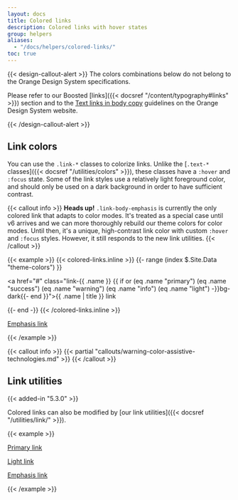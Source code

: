 ```yaml
---
layout: docs
title: Colored links
description: Colored links with hover states
group: helpers
aliases:
  - "/docs/helpers/colored-links/"
toc: true
---
```


{{< design-callout-alert >}}
The colors combinations below do not belong to the Orange Design System specifications.

Please refer to our Boosted [links]({{< docsref "/content/typography#links" >}}) section and to the [Text links in body copy](https://system.design.orange.com/0c1af118d/p/38f221-typography/t/56933e) guidelines on the Orange Design System website.

{{< /design-callout-alert >}}

## Link colors

You can use the `.link-*` classes to colorize links. Unlike the [`.text-*` classes]({{< docsref "/utilities/colors" >}}), these classes have a `:hover` and `:focus` state. Some of the link styles use a relatively light foreground color, and should only be used on a dark background in order to have sufficient contrast.

{{< callout info >}}
**Heads up!** `.link-body-emphasis` is currently the only colored link that adapts to color modes. It's treated as a special case until v6 arrives and we can more thoroughly rebuild our theme colors for color modes. Until then, it's a unique, high-contrast link color with custom `:hover` and `:focus` styles. However, it still responds to the new link utilities.
{{< /callout >}}

<!--Boosted mod: add bg-dark on the links which need it to ensure contrast-->
{{< example >}}
{{< colored-links.inline >}}
  {{- range (index $.Site.Data "theme-colors") }}
    <p><a href="#" class="link-{{ .name }} {{ if or (eq .name "primary") (eq .name "success") (eq .name "warning") (eq .name "info") (eq .name "light") -}}bg-dark{{- end }}">{{ .name | title }} link</a></p>
  {{- end -}}
{{< /colored-links.inline >}}
<p><a href="#" class="link-body-emphasis">Emphasis link</a></p>
{{< /example >}}
<!--End mod-->

{{< callout info >}}
{{< partial "callouts/warning-color-assistive-technologies.md" >}}
{{< /callout >}}

## Link utilities

{{< added-in "5.3.0" >}}

Colored links can also be modified by [our link utilities]({{< docsref "/utilities/link/" >}}).

<!--Boosted mod: feature limited to primary and light, we don't loop over "theme-colors; body-emphasis is treated on its own"-->
{{< example >}}
<p><a href="#" class="link-primary link-offset-2 link-underline-opacity-10 link-underline-opacity-100-hover">Primary link</a></p>
<p><a href="#" class="link-light link-offset-2 link-underline-opacity-10 link-underline-opacity-100-hover">Light link</a></p>
<p><a href="#" class="link-body-emphasis link-offset-2 link-underline-opacity-10 link-underline-opacity-75-hover">Emphasis link</a></p>
{{< /example >}}
